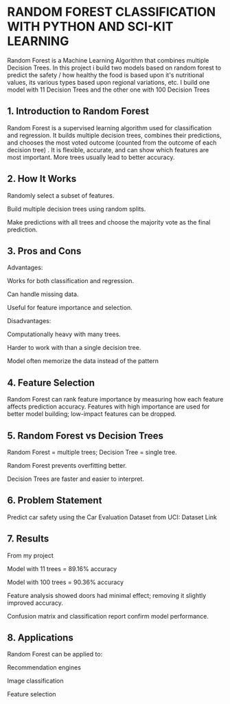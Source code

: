 # RANDOM FOREST CLASSIFICATION WITH PYTHON AND SCI-KIT LEARNING

Random Forest is a Machine Learning Algorithm that combines multiple Decision Trees. In this project i build two models based on random forest to predict the safety / 
how healthy the food is based upon it's nutritional values, its various types based upon regional variations, etc. 
I build one model with 11 Decision Trees and the other one with 100 Decision Trees

## 1. Introduction to Random Forest

Random Forest is a supervised learning algorithm used for classification and regression. It builds multiple decision trees, combines their predictions, and chooses the most voted outcome (counted from the outcome of each decision tree)
. It is flexible, accurate, and can show which features are most important. More trees usually lead to better accuracy.
## 2. How It Works

Randomly select a subset of features.

Build multiple decision trees using random splits.

Make predictions with all trees and choose the majority vote as the final prediction.

## 3. Pros and Cons

Advantages:

Works for both classification and regression.

Can handle missing data.

Useful for feature importance and selection.

Disadvantages:

Computationally heavy with many trees.

Harder to work with than a single decision tree.

Model often memorize the data instead of the pattern

## 4. Feature Selection

Random Forest can rank feature importance by measuring how each feature affects prediction accuracy. Features with high importance are used for better model building; low-impact features can be dropped.

## 5. Random Forest vs Decision Trees

Random Forest = multiple trees; Decision Tree = single tree.

Random Forest prevents overfitting better.

Decision Trees are faster and easier to interpret.

## 6. Problem Statement

Predict car safety using the Car Evaluation Dataset from UCI:
Dataset Link

## 7. Results
From my project

Model with 11 trees = 89.16% accuracy

Model with 100 trees = 90.36% accuracy

Feature analysis showed doors had minimal effect; removing it slightly improved accuracy.

Confusion matrix and classification report confirm model performance.

## 8. Applications

Random Forest can be applied to:

Recommendation engines

Image classification

Feature selection


  

